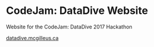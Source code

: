 # CodeJam: DataDive Website
Website for the CodeJam: DataDive 2017 Hackathon

[datadive.mcgilleus.ca](https://datadive.mcgilleus.ca)
